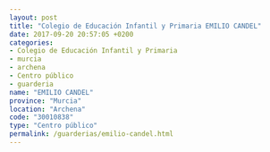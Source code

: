 ```yaml
---
layout: post
title: "Colegio de Educación Infantil y Primaria EMILIO CANDEL"
date: 2017-09-20 20:57:05 +0200
categories:
- Colegio de Educación Infantil y Primaria
- murcia
- archena
- Centro público
- guarderia
name: "EMILIO CANDEL"
province: "Murcia"
location: "Archena"
code: "30010838"
type: "Centro público"
permalink: /guarderias/emilio-candel.html
---
```

